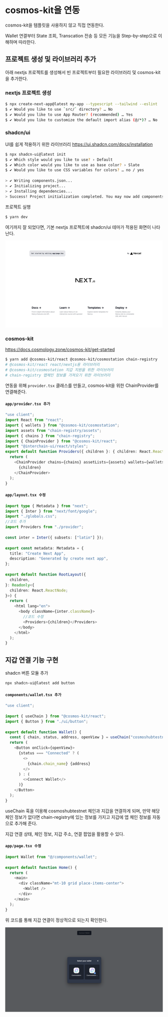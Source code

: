 # cosmos-kit을 연동

cosmos-kit을 템플릿을 사용하지 않고 직접 연동한다.

Wallet 연결부터 State 조회, Transcation 전송 등 모든 기능을 Step-by-step으로 이해하며 따라한다.

## 프로젝트 생성 및 라이브러리 추가

아래 nextjs 프로젝트를 생성해서 빈 프로젝트부터 필요한 라이브러리 및 cosmos-kit을 추가한다.

### nextjs 프로젝트 생성

```bash
$ npx create-next-app@latest my-app --typescript --tailwind --eslint
$ ✔ Would you like to use `src/` directory? … No
$ ✔ Would you like to use App Router? (recommended) … Yes
$ ✔ Would you like to customize the default import alias (@/*)? … No
```

### shadcn/ui

UI를 쉽게 적용하기 위한 라이브러리
https://ui.shadcn.com/docs/installation

```bash
$ npx shadcn-ui@latest init
$ ✔ Which style would you like to use? › Default
$ ✔ Which color would you like to use as base color? › Slate
$ ✔ Would you like to use CSS variables for colors? … no / yes

> ✔ Writing components.json...
> ✔ Initializing project...
> ✔ Installing dependencies...
> Success! Project initialization completed. You may now add components.
```

프로젝트 실행

```bash
$ yarn dev
```

여기까지 잘 되었다면, 기본 nextjs 프로젝트에 shadcn/ui 테마가 적용된 화면이 나타난다.

![m3-1](../../images/m3-1.png)

### cosmos-kit

https://docs.cosmology.zone/cosmos-kit/get-started

```bash
$ yarn add @cosmos-kit/react @cosmos-kit/cosmostation chain-registry
# @cosmos-kit/react react/nextjs용 라이브러리
# @cosmos-kit/cosmostation 지갑 지원을 위한 라이브러리
# chain-registry 앱체인 정보를 가져오기 위한 라이브러리
```

연동을 위해 `provider.tsx` 클래스를 만들고, cosmos-kit을 위한 ChainProvider를 연결해준다.

#### **`app/provider.tsx 추가`**

```ts
"use client";
import React from "react";
import { wallets } from "@cosmos-kit/cosmostation";
import assets from "chain-registry/assets";
import { chains } from "chain-registry";
import { ChainProvider } from "@cosmos-kit/react";
import "@interchain-ui/react/styles";
export default function Providers({ children }: { children: React.ReactNode }) {
  return (
    <ChainProvider chains={chains} assetLists={assets} wallets={wallets}>
      {children}
    </ChainProvider>
  );
}
```

#### **`app/layout.tsx 수정`**

```ts
import type { Metadata } from "next";
import { Inter } from "next/font/google";
import "./globals.css";
//코드 추가
import Providers from "./provider";

const inter = Inter({ subsets: ["latin"] });

export const metadata: Metadata = {
  title: "Create Next App",
  description: "Generated by create next app",
};

export default function RootLayout({
  children,
}: Readonly<{
  children: React.ReactNode;
}>) {
  return (
    <html lang="en">
      <body className={inter.className}>
        //코드 수정
        <Providers>{children}</Providers>
      </body>
    </html>
  );
}
```

## 지갑 연결 기능 구현

shadcn 버튼 모듈 추가

```bash
npx shadcn-ui@latest add button
```

#### **`components/wallet.tsx 추가`**

```ts
"use client";

import { useChain } from "@cosmos-kit/react";
import { Button } from "./ui/button";

export default function Wallet() {
  const { chain, status, address, openView } = useChain("cosmoshubtestnet");
  return (
    <Button onClick={openView}>
      {status === "Connected" ? (
        <>
          {chain.chain_name} {address}
        </>
      ) : (
        <>Connect Wallet</>
      )}
    </Button>
  );
}
```

useChain 훅을 이용해 cosmoshubtestnet 체인과 지갑을 연결하게 되며, 만약 해당 체인 정보가 없다면 chain-registry에 있는 정보를 가지고 지갑에 앱 체인 정보를 자동으로 추가해 준다.

지갑 연결 상태, 체인 정보, 지갑 주소, 연결 팝업을 활용할 수 있다.

#### **`app/page.tsx 수정`**

```ts
import Wallet from "@/components/wallet";

export default function Home() {
  return (
    <main>
      <div className="mt-10 grid place-items-center">
        <Wallet />
      </div>
    </main>
  );
}
```

위 코드를 통해 지갑 연결이 정상적으로 되는지 확인한다.

![m3-2](../../images/m3-2.png)
